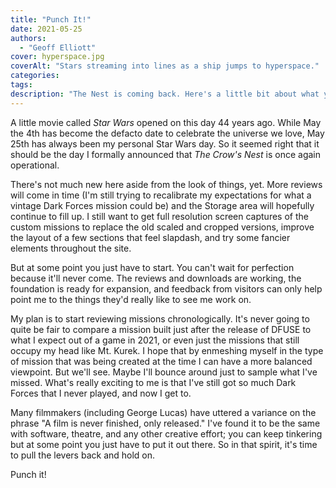 ```yaml
---
title: "Punch It!"
date: 2021-05-25
authors: 
  - "Geoff Elliott"
cover: hyperspace.jpg
coverAlt: "Stars streaming into lines as a ship jumps to hyperspace."
categories:
tags:
description: "The Nest is coming back. Here's a little bit about what you can expect."
---
```


A little movie called *Star Wars* opened on this day 44 years ago. While May the 4th has become the defacto date to celebrate the universe we love, May 25th has always been my personal Star Wars day. So it seemed right that it should be the day I formally announced that *The Crow's Nest* is once again operational.

There's not much new here aside from the look of things, yet. More reviews will come in time (I'm still trying to recalibrate my expectations for what a vintage Dark Forces mission could be) and the Storage area will hopefully continue to fill up. I still want to get full resolution screen captures of the custom missions to replace the old scaled and cropped versions, improve the layout of a few sections that feel slapdash, and try some fancier elements throughout the site.

But at some point you just have to start. You can't wait for perfection because it'll never come. The reviews and downloads are working, the foundation is ready for expansion, and feedback from visitors can only help point me to the things they'd really like to see me work on.

My plan is to start reviewing missions chronologically. It's never going to quite be fair to compare a mission built just after the release of DFUSE to what I expect out of a game in 2021, or even just the missions that still occupy my head like Mt. Kurek. I hope that by enmeshing myself in the type of mission that was being created at the time I can have a more balanced viewpoint. But we'll see. Maybe I'll bounce around just to sample what I've missed. What's really exciting to me is that I've still got so much Dark Forces that I never played, and now I get to.

Many filmmakers (including George Lucas) have uttered a variance on the phrase "A film is never finished, only released." I've found it to be the same with software, theatre, and any other creative effort; you can keep tinkering but at some point you just have to put it out there. So in that spirit, it's time to pull the levers back and hold on.

Punch it!
